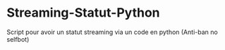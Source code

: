 # Streaming-Statut-Python
Script pour avoir un statut streaming via un code en python (Anti-ban no selfbot)
